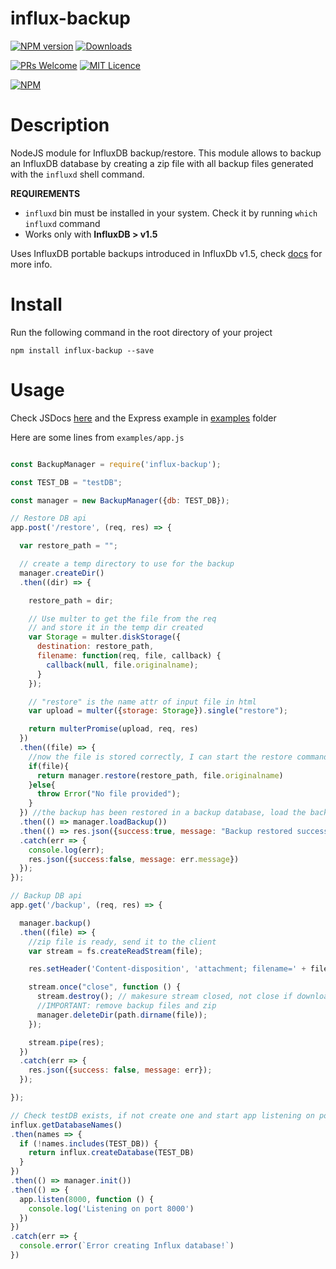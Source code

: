 # influx-backup

[![NPM version](http://img.shields.io/npm/v/influx-backup.svg)](https://www.npmjs.com/package/influx-backup)
[![Downloads](https://img.shields.io/npm/dm/influx-backup.svg)](https://www.npmjs.com/package/influx-backup)

[![PRs Welcome](https://img.shields.io/badge/PRs-welcome-brightgreen.svg?style=flat-square)](http://makeapullrequest.com)
[![MIT Licence](https://badges.frapsoft.com/os/mit/mit.png?v=103)](https://opensource.org/licenses/mit-license.php)

[![NPM](https://nodei.co/npm/influx-backup.png?downloads=true)](https://nodei.co/npm/influx-backup/)

# Description

NodeJS module for InfluxDB backup/restore. This module allows to backup an InfluxDB database by creating a zip file with all backup files generated with the `influxd` shell command.

**REQUIREMENTS**

- `influxd` bin must be installed in your system. Check it by running `which influxd` command
- Works only with **InfluxDB > v1.5**

Uses InfluxDB portable backups introduced in InfluxDb v1.5, check [docs](https://docs.influxdata.com/influxdb/v1.7/administration/backup_and_restore/#online-backup-and-restore-for-influxdb-oss) for more info.

# Install

Run the following command in the root directory of your project

    npm install influx-backup --save


# Usage

Check JSDocs [here](https://robertslando.github.io/node-influxdb-backup/) and the Express example in [examples](https://github.com/robertsLando/node-influxdb-backup/tree/master/examples) folder

Here are some lines from `examples/app.js`

```javascript

const BackupManager = require('influx-backup');

const TEST_DB = "testDB";

const manager = new BackupManager({db: TEST_DB});

// Restore DB api
app.post('/restore', (req, res) => {

  var restore_path = "";

  // create a temp directory to use for the backup
  manager.createDir()
  .then((dir) => {

    restore_path = dir;

    // Use multer to get the file from the req
    // and store it in the temp dir created
    var Storage = multer.diskStorage({
      destination: restore_path,
      filename: function(req, file, callback) {
        callback(null, file.originalname);
      }
    });

    // "restore" is the name attr of input file in html
    var upload = multer({storage: Storage}).single("restore");

    return multerPromise(upload, req, res)
  })
  .then((file) => {
    //now the file is stored correctly, I can start the restore command
    if(file){
      return manager.restore(restore_path, file.originalname)
    }else{
      throw Error("No file provided");
    }
  }) //the backup has been restored in a backup database, load the backup in the main database
  .then(() => manager.loadBackup())
  .then(() => res.json({success:true, message: "Backup restored successfully"}))
  .catch(err => {
    console.log(err);
    res.json({success:false, message: err.message})
  });
});

// Backup DB api
app.get('/backup', (req, res) => {

  manager.backup()
  .then((file) => {
    //zip file is ready, send it to the client
    var stream = fs.createReadStream(file);

    res.setHeader('Content-disposition', 'attachment; filename=' + file.split('/').pop());

    stream.once("close", function () {
      stream.destroy(); // makesure stream closed, not close if download aborted.
      //IMPORTANT: remove backup files and zip
      manager.deleteDir(path.dirname(file));
    });

    stream.pipe(res);
  })
  .catch(err => {
    res.json({success: false, message: err});
  });

});

// Check testDB exists, if not create one and start app listening on port 8000
influx.getDatabaseNames()
.then(names => {
  if (!names.includes(TEST_DB)) {
    return influx.createDatabase(TEST_DB)
  }
})
.then(() => manager.init())
.then(() => {
  app.listen(8000, function () {
    console.log('Listening on port 8000')
  })
})
.catch(err => {
  console.error(`Error creating Influx database!`)
})

```
